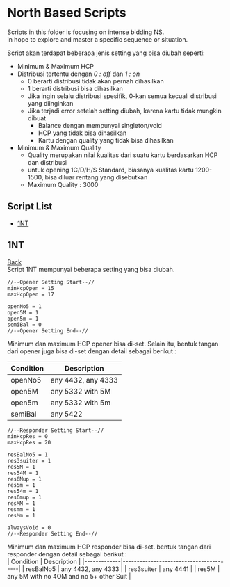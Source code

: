 # North Based Scripts

Scripts in this folder is focusing on intense bidding NS.<br>
in hope to explore and master a specific sequence or situation.<br>

Script akan terdapat beberapa jenis setting yang bisa diubah seperti:<br>
- Minimum & Maximum HCP
- Distribusi tertentu dengan *0 : off* dan *1 : on*
    - 0 berarti distribusi tidak akan pernah dihasilkan
    - 1 berarti distribusi bisa dihasilkan
    - Jika ingin selalu distribusi spesifik, 0-kan semua kecuali distribusi yang diinginkan
    - Jika terjadi error setelah setting diubah, karena kartu tidak mungkin dibuat
        - Balance dengan mempunyai singleton/void
        - HCP yang tidak bisa dihasilkan
        - Kartu dengan quality yang tidak bisa dihasilkan
- Minimum & Maximum Quality
    - Quality merupakan nilai kualitas dari suatu kartu berdasarkan HCP dan distribusi
    - untuk opening 1C/D/H/S Standard, biasanya kualitas kartu 1200-1500, bisa diluar rentang yang disebutkan
    - Maximum Quality : 3000

## Script List
- [1NT](#1NT)



## 1NT
[Back](#script-list)<br>
Script 1NT mempunyai beberapa setting yang bisa diubah.<br>

```
//--Opener Setting Start--//
minHcpOpen = 15
maxHcpOpen = 17

openNo5 = 1
open5M = 1
open5m = 1
semiBal = 0
//--Opener Setting End--//
```
Minimum dan maximum HCP opener bisa di-set. Selain itu, bentuk tangan dari opener juga bisa di-set dengan detail sebagai berikut : <br>

| Condition | Description                         |
|-----------|-------------------------------------|
| openNo5   | any 4432, any 4333                 |
| open5M    | any 5332 with 5M                   |
| open5m    | any 5332 with 5m                   |
| semiBal   | any 5422                           |

```
//--Responder Setting Start--//
minHcpRes = 0
maxHcpRes = 20

resBalNo5 = 1
res3suiter = 1
res5M = 1
res54M = 1
res6Mup = 1
res5m = 1
res54m = 1
res6mup = 1
resMM = 1
resmm = 1
resMm = 1

alwaysVoid = 0
//--Responder Setting End--//
```
Minimum dan maximum HCP responder bisa di-set. bentuk tangan dari responder dengan detail sebagai berikut : <br>
| Condition   | Description                            |
|-------------|----------------------------------------|
| resBalNo5   | any 4432, any 4333                    |
| res3suiter  | any 4441                              |
| res5M       | any 5M with no 4OM and no 5+ other Suit |
